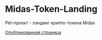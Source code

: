 # Midas-Token-Landing
Pet-проект - лэндинг крипто-токена Midas

[Опубликованная страница](https://kdvornichenko.github.io/Midas-Token-Landing/)
